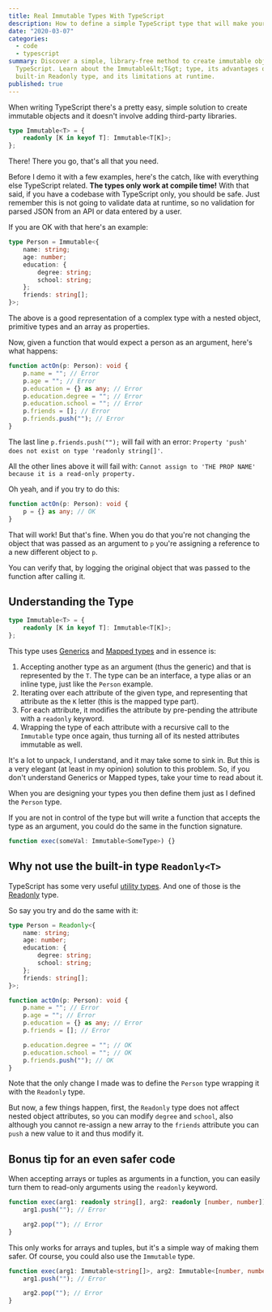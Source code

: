 ```yaml
---
title: Real Immutable Types With TypeScript
description: How to define a simple TypeScript type that will make your objects immutable
date: "2020-03-07"
categories:
  - code
  - typescript
summary: Discover a simple, library-free method to create immutable objects in
  TypeScript. Learn about the Immutable&lt;T&gt; type, its advantages over the
  built-in Readonly type, and its limitations at runtime.
published: true
---
```


<script context="module">
	export {default as cover} from "./banner.png";
</script>

When writing TypeScript there's a pretty easy, simple solution to create
immutable objects and it doesn't involve adding third-party libraries.

```typescript
type Immutable<T> = {
	readonly [K in keyof T]: Immutable<T[K]>;
};
```

There! There you go, that's all that you need.

Before I demo it with a few examples, here's the catch, like with everything
else TypeScript related. **The types only work at compile time!** With that
said, if you have a codebase with TypeScript only, you should be safe. Just
remember this is not going to validate data at runtime, so no validation for
parsed JSON from an API or data entered by a user.

If you are OK with that here's an example:

```typescript
type Person = Immutable<{
	name: string;
	age: number;
	education: {
		degree: string;
		school: string;
	};
	friends: string[];
}>;
```

The above is a good representation of a complex type with a nested object,
primitive types and an array as properties.

Now, given a function that would expect a person as an argument, here's what
happens:

```typescript
function actOn(p: Person): void {
	p.name = ""; // Error
	p.age = ""; // Error
	p.education = {} as any; // Error
	p.education.degree = ""; // Error
	p.education.school = ""; // Error
	p.friends = []; // Error
	p.friends.push(""); // Error
}
```

The last line `p.friends.push("");` will fail with an error:
`Property 'push' does not exist on type 'readonly string[]'`.

All the other lines above it will fail with:
`Cannot assign to 'THE PROP NAME' because it is a read-only property.`

Oh yeah, and if you try to do this:

```typescript
function actOn(p: Person): void {
	p = {} as any; // OK
}
```

That will work! But that's fine. When you do that you're not changing the object
that was passed as an argument to `p` you're assigning a reference to a new
different object to `p`.

You can verify that, by logging the original object that was passed to the
function after calling it.

## Understanding the Type

```typescript
type Immutable<T> = {
	readonly [K in keyof T]: Immutable<T[K]>;
};
```

This type uses
[Generics](https://www.typescriptlang.org/docs/handbook/generics.html) and
[Mapped types](https://www.typescriptlang.org/docs/handbook/advanced-types.html#mapped-types)
and in essence is:

1. Accepting another type as an argument (thus the generic) and that is
   represented by the `T`. The type can be an interface, a type alias or an
   inline type, just like the `Person` example.
2. Iterating over each attribute of the given type, and representing that
   attribute as the `K` letter (this is the mapped type part).
3. For each attribute, it modifies the attribute by pre-pending the attribute
   with a `readonly` keyword.
4. Wrapping the type of each attribute with a recursive call to the `Immutable`
   type once again, thus turning all of its nested attributes immutable as well.

It's a lot to unpack, I understand, and it may take some to sink in. But this is
a very elegant (at least in my opinion) solution to this problem. So, if you
don't understand Generics or Mapped types, take your time to read about it.

When you are designing your types you then define them just as I defined the
`Person` type.

If you are not in control of the type but will write a function that accepts the
type as an argument, you could do the same in the function signature.

```typescript
function exec(someVal: Immutable<SomeType>) {}
```

## Why not use the built-in type `Readonly<T>`

TypeScript has some very useful
[utility types](https://www.typescriptlang.org/docs/handbook/utility-types.html).
And one of those is the
[Readonly](https://www.typescriptlang.org/docs/handbook/utility-types.html#readonlyt)
type.

So say you try and do the same with it:

```typescript
type Person = Readonly<{
	name: string;
	age: number;
	education: {
		degree: string;
		school: string;
	};
	friends: string[];
}>;

function actOn(p: Person): void {
	p.name = ""; // Error
	p.age = ""; // Error
	p.education = {} as any; // Error
	p.friends = []; // Error

	p.education.degree = ""; // OK
	p.education.school = ""; // OK
	p.friends.push(""); // OK
}
```

Note that the only change I made was to define the `Person` type wrapping it
with the `Readonly` type.

But now, a few things happen, first, the `Readonly` type does not affect nested
object attributes, so you can modify `degree` and `school`, also although you
cannot re-assign a new array to the `friends` attribute you can `push` a new
value to it and thus modify it.

## Bonus tip for an even safer code

When accepting arrays or tuples as arguments in a function, you can easily turn
them to read-only arguments using the `readonly` keyword.

```typescript
function exec(arg1: readonly string[], arg2: readonly [number, number]) {
	arg1.push(""); // Error

	arg2.pop(""); // Error
}
```

This only works for arrays and tuples, but it's a simple way of making them
safer. Of course, you could also use the `Immutable` type.

```typescript
function exec(arg1: Immutable<string[]>, arg2: Immutable<[number, number]>) {
	arg1.push(""); // Error

	arg2.pop(""); // Error
}
```
